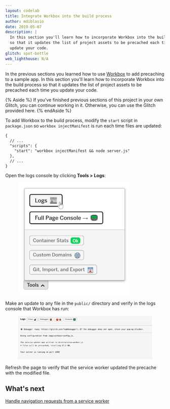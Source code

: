 ```yaml
---
layout: codelab
title: Integrate Workbox into the build process
author: mdiblasio
date: 2019-05-07
description: |
  In this section you'll learn how to incorporate Workbox into the build process
  so that it updates the list of project assets to be precached each time you
  update your code.
glitch: spot-bottle
web_lighthouse: N/A
---
```


In the previous sections you learned how to use
[Workbox](https://developers.google.com/web/tools/workbox/) to add precaching to
a sample app. In this section you'll learn how to incorporate Workbox into the
build process so that it updates the list of project assets to be precached each
time you update your code.

{% Aside %}
If you've finished previous sections of this project in your own Glitch, you
can continue working in it. Otherwise, you can use the Glitch provided here.
{% endAside %}

To add Workbox to the build process, modify the `start` script in `package.json` so `workbox
injectManifest` is run each time files are updated:

```js/3
{
  // ...
  "scripts": {
    "start": "workbox injectManifest && node server.js"
  },
  // ...
}
```

Open the logs console by clicking __Tools > Logs__:

<figure class="w-figure w-figure--center">
  <img class="w-screenshot" src="./glitch-logs-btn.png"
  style="max-width: 356px;" alt="A screenshot of the Glitch tools menu.">
</figure>

Make an update to any file in the `public/` directory and verify in the logs
console that Workbox has run:

<figure class="w-figure w-figure--center">
  <img class="w-screenshot" src="./glitch-console.png" alt="A screenshot of the
  Glitch console showing that Workbox has run.">
</figure>

Refresh the page to verify that the service worker updated the precache with the
 modified file.

## What's next
[Handle navigation requests from a service worker](../codelab-reliability-handle-nav-requests/)
